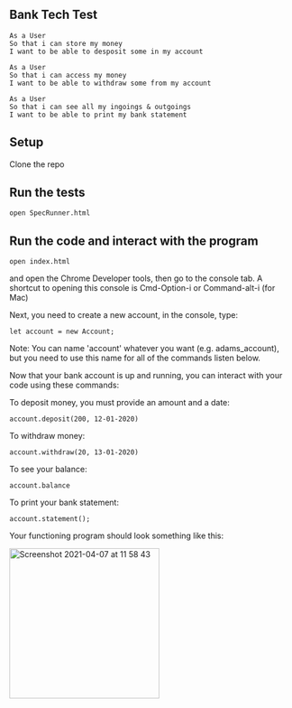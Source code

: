 ## Bank Tech Test

```
As a User
So that i can store my money
I want to be able to desposit some in my account

As a User 
So that i can access my money
I want to be able to withdraw some from my account

As a User
So that i can see all my ingoings & outgoings
I want to be able to print my bank statement
```


## Setup

Clone the repo

## Run the tests
```
open SpecRunner.html
```
## Run the code and interact with the program
```
open index.html
```
and open the Chrome Developer tools, then go to the console tab. 
A shortcut to opening this console is Cmd-Option-i or Command-alt-i (for Mac)

Next, you need to create a new account, in the console, type:
```
let account = new Account;
```
Note: You can name 'account' whatever you want (e.g. adams_account), but you need to use this name for all of the commands listen below.

Now that your bank account is up and running, you can interact with your code using these commands:

To deposit money, you must provide an amount and a date:
```
account.deposit(200, 12-01-2020)
```
To withdraw money:
```
account.withdraw(20, 13-01-2020)
```
To see your balance:
```
account.balance
```
To print your bank statement:
```
account.statement();
```

Your functioning program should look something like this:

<img width="266" alt="Screenshot 2021-04-07 at 11 58 43" src="https://user-images.githubusercontent.com/76166627/113856097-b2788c80-9798-11eb-84cd-0bf046ba349e.png">

